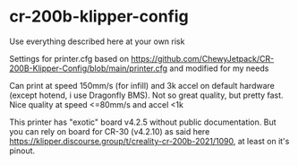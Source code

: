 # cr-200b-klipper-config
Use everything described here at your own risk

Settings for printer.cfg based on https://github.com/ChewyJetpack/CR-200B-Klipper-Config/blob/main/printer.cfg and modified for my needs

Can print at speed 150mm/s (for infill) and 3k accel on default hardware (except hotend, i use Dragonfly BMS). Not so great quality, but pretty fast. Nice quality at speed <=80mm/s and accel <1k

This printer has "exotic" board v4.2.5 without public documentation. But you can rely on board for CR-30 (v4.2.10) as said here https://klipper.discourse.group/t/creality-cr-200b-2021/1090, at least on it's pinout.

